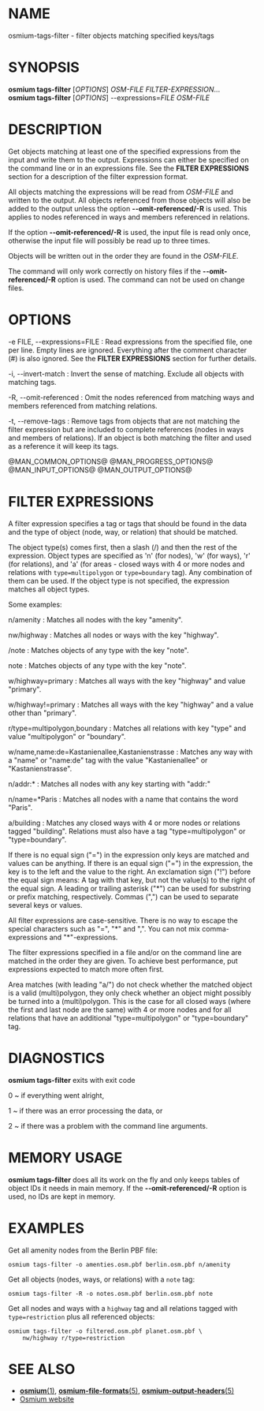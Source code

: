
# NAME

osmium-tags-filter - filter objects matching specified keys/tags


# SYNOPSIS

**osmium tags-filter** \[*OPTIONS*\] *OSM-FILE* *FILTER-EXPRESSION*...\
**osmium tags-filter** \[*OPTIONS*\] \--expressions=*FILE* *OSM-FILE*


# DESCRIPTION

Get objects matching at least one of the specified expressions from the input
and write them to the output. Expressions can either be specified on the
command line or in an expressions file. See the **FILTER EXPRESSIONS** section
for a description of the filter expression format.

All objects matching the expressions will be read from *OSM-FILE* and written
to the output. All objects referenced from those objects will also be added
to the output unless the option **\--omit-referenced/-R** is used. This
applies to nodes referenced in ways and members referenced in relations.

If the option **\--omit-referenced/-R** is used, the input file is read
only once, otherwise the input file will possibly be read up to three times.

Objects will be written out in the order they are found in the *OSM-FILE*.

The command will only work correctly on history files if the
**\--omit-referenced/-R** option is used. The command can not be used on
change files.


# OPTIONS

-e FILE, \--expressions=FILE
:   Read expressions from the specified file, one per line. Empty lines are
    ignored. Everything after the comment character (#) is also ignored. See
    the **FILTER EXPRESSIONS** section for further details.

-i, \--invert-match
:   Invert the sense of matching. Exclude all objects with matching tags.

-R, \--omit-referenced
:   Omit the nodes referenced from matching ways and members referenced from
    matching relations.

-t, \--remove-tags
:   Remove tags from objects that are not matching the filter expression but
    are included to complete references (nodes in ways and members of
    relations). If an object is both matching the filter and used as a
    reference it will keep its tags.

@MAN_COMMON_OPTIONS@
@MAN_PROGRESS_OPTIONS@
@MAN_INPUT_OPTIONS@
@MAN_OUTPUT_OPTIONS@


# FILTER EXPRESSIONS

A filter expression specifies a tag or tags that should be found in the data
and the type of object (node, way, or relation) that should be matched.

The object type(s) comes first, then a slash (/) and then the rest of the
expression. Object types are specified as 'n' (for nodes), 'w' (for ways),
'r' (for relations), and 'a' (for areas - closed ways with 4 or more nodes and
relations with `type=multipolygon` or `type=boundary` tag). Any combination of
them can be used. If the object type is not specified, the expression matches
all object types.

Some examples:

n/amenity
:   Matches all nodes with the key "amenity".

nw/highway
:   Matches all nodes or ways with the key "highway".

/note
:   Matches objects of any type with the key "note".

note
:   Matches objects of any type with the key "note".

w/highway=primary
:   Matches all ways with the key "highway" and value "primary".

w/highway!=primary
:   Matches all ways with the key "highway" and a value other than "primary".

r/type=multipolygon,boundary
:   Matches all relations with key "type" and value "multipolygon" or "boundary".

w/name,name:de=Kastanienallee,Kastanienstrasse
:   Matches any way with a "name" or "name:de" tag with the value
    "Kastanienallee" or "Kastanienstrasse".

n/addr:\*
:   Matches all nodes with any key starting with "addr:"

n/name=\*Paris
:   Matches all nodes with a name that contains the word "Paris".

a/building
:   Matches any closed ways with 4 or more nodes or relations tagged
    "building". Relations must also have a tag "type=multipolygon" or
    "type=boundary".

If there is no equal sign ("=") in the expression only keys are matched and
values can be anything. If there is an equal sign ("=") in the expression, the
key is to the left and the value to the right. An exclamation sign ("!") before
the equal sign means: A tag with that key, but not the value(s) to the right of
the equal sign. A leading or trailing asterisk ("\*") can be used for substring
or prefix matching, respectively. Commas (",") can be used to separate several
keys or values.

All filter expressions are case-sensitive. There is no way to escape the
special characters such as "=", "\*" and ",". You can not mix
comma-expressions and "\*"-expressions.

The filter expressions specified in a file and/or on the command line are
matched in the order they are given. To achieve best performance, put
expressions expected to match more often first.

Area matches (with leading "a/") do not check whether the matched object is a
valid (multi)polygon, they only check whether an object might possibly be
turned into a (multi)polygon. This is the case for all closed ways (where the
first and last node are the same) with 4 or more nodes and for all relations
that have an additional "type=multipolygon" or "type=boundary" tag.


# DIAGNOSTICS

**osmium tags-filter** exits with exit code

0
  ~ if everything went alright,

1
  ~ if there was an error processing the data, or

2
  ~ if there was a problem with the command line arguments.


# MEMORY USAGE

**osmium tags-filter** does all its work on the fly and only keeps tables of
object IDs it needs in main memory. If the **\--omit-referenced/-R** option
is used, no IDs are kept in memory.


# EXAMPLES

Get all amenity nodes from the Berlin PBF file:

    osmium tags-filter -o amenties.osm.pbf berlin.osm.pbf n/amenity

Get all objects (nodes, ways, or relations) with a `note` tag:

    osmium tags-filter -R -o notes.osm.pbf berlin.osm.pbf note

Get all nodes and ways with a `highway` tag and all relations tagged with
`type=restriction` plus all referenced objects:

    osmium tags-filter -o filtered.osm.pbf planet.osm.pbf \
        nw/highway r/type=restriction


# SEE ALSO

* [**osmium**(1)](osmium.html), [**osmium-file-formats**(5)](osmium-file-formats.html), [**osmium-output-headers**(5)](osmium-output-headers.html)
* [Osmium website](https://osmcode.org/osmium-tool/)

